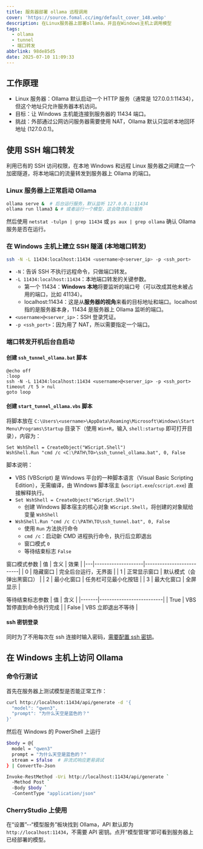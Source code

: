 ```yaml
---
title: 服务器部署 ollama 远程调用
cover: 'https://source.fomal.cc/img/default_cover_148.webp'
description: 在Linux服务器上部署ollama，并且在Windows主机上调用模型
tags:
  - ollama
  - tunnel
  - 端口转发
abbrlink: 98de85d5
date: 2025-07-10 11:09:33
---
```


## 工作原理
* Linux 服务器：Ollama 默认启动一个 HTTP 服务（通常是 127.0.0.1:11434），但这个地址只允许服务器本机访问。
* 目标：让 Windows 主机能连接到服务器的 11434 端口。
* 挑战：外部通过公网访问服务器需要使用 NAT，Ollama 默认只监听本地回环地址 (127.0.0.1)。

## 使用 SSH 端口转发
利用已有的 SSH 访问权限，在本地 Windows 和远程 Linux 服务器之间建立一个加密隧道，将本地端口的流量转发到服务器上 Ollama 的端口。

###  Linux 服务器上正常启动 Ollama
```bash
ollama serve &  # 后台运行服务，默认监听 127.0.0.1:11434
ollama run llama3 & # 或者运行一个模型，这会隐含启动服务
```

然后使用 `netstat -tulpn | grep 11434` 或 `ps aux | grep ollama` 确认 Ollama 服务是否在运行。


### 在 Windows 主机上建立 SSH 隧道 (本地端口转发)
```bash
ssh -N -L 11434:localhost:11434 <username>@<server_ip> -p <ssh_port>
```

* `-N`：告诉 SSH 不执行远程命令，只做端口转发。
* `-L 11434:localhost:11434`：本地端口转发的关键参数。
  * 第一个 11434：**Windows 本地**将要监听的端口号（可以改成其他未被占用的端口，比如 41134）。
  * localhost:11434：这是从**服务器的视角**来看的目标地址和端口。localhost 指的是服务器本身，11434 是服务器上 Ollama 监听的端口。
* `<username>@<server_ip>`：SSH 登录凭证。
* `-p <ssh_port>`：因为用了 NAT，所以需要指定一个端口。

### 端口转发开机后台自启动
#### 创建 `ssh_tunnel_ollama.bat` 脚本
```batch
@echo off
:loop
ssh -N -L 11434:localhost:11434 <username>@<server_ip> -p <ssh_port>
timeout /t 5 > nul
goto loop
```

#### 创建 `start_tunnel_ollama.vbs` 脚本
将脚本放在 `C:\Users\<username>\AppData\Roaming\Microsoft\Windows\Start Menu\Programs\Startup` 目录下（使用 `Win+R`，输入 `shell:startup` 即可打开目录），内容为：
```vbscript
Set WshShell = CreateObject("WScript.Shell")
WshShell.Run "cmd /c <C:\PATH\TO>\ssh_tunnel_ollama.bat", 0, False
```

脚本说明：
* VBS (VBScript) 是 Windows 平台的一种脚本语言（Visual Basic Scripting Edition），无需编译，由 Windows 脚本宿主 (`wscript.exe`/`cscript.exe`) 直接解释执行。
* `Set WshShell = CreateObject("WScript.Shell")`
  * 创建 Windows 脚本宿主的核心对象 `WScript.Shell`，将创建的对象赋给变量 `WshShell`
* `WshShell.Run "cmd /c C:\PATH\TO\ssh_tunnel.bat", 0, False`
  * 使用 `Run` 方法执行命令
  * `cmd /c`：启动新 CMD 进程执行命令，执行后立即退出
  * 窗口模式 `0`
  * 等待结束标志 `False`

窗口模式参数
| 值 | 含义               | 效果                     |
|---|--------------------|--------------------------|
| 0 | 隐藏窗口           | 完全后台运行，无界面     |
| 1 | 正常显示窗口       | 默认模式（会弹出黑窗口） |
| 2 | 最小化窗口         | 任务栏可见最小化按钮     |
| 3 | 最大化窗口         | 全屏显示                 |

等待结束标志参数
| 值    | 含义                     |
|-------|--------------------------|
| True  | VBS 暂停直到命令执行完成 |
| False | VBS 立即退出不等待       |

#### ssh 密钥登录
同时为了不用每次在 ssh 连接时输入密码，[需要配置 ssh 密钥](https://zhuxz0299.github.io/posts/7ddfa635.html#:~:text=code%20/etc/sudoers-,vscode%E5%85%8D%E5%AF%86%E7%A0%81%E7%99%BB%E5%BD%95%E8%BF%9C%E7%A8%8B%E6%9C%8D%E5%8A%A1%E5%99%A8,-%E9%A6%96%E5%85%88%E5%9C%A8%E5%9C%A8)。

## 在 Windows 主机上访问 Ollama
### 命令行测试
首先在服务器上测试模型是否能正常工作：
```bash
curl http://localhost:11434/api/generate -d '{
  "model": "qwen3",
  "prompt": "为什么天空是蓝色的？"
}'
```

然后在 Windows 的 PowerShell 上运行
```bash
$body = @{
  model = "qwen3"
  prompt = "为什么天空是蓝色的？"
  stream = $false  # 非流式响应更易调试
} | ConvertTo-Json

Invoke-RestMethod -Uri http://localhost:11434/api/generate `
  -Method Post `
  -Body $body `
  -ContentType "application/json"
```

### CherryStudio 上使用
在“设置”--“模型服务”板块找到 Ollama，API 默认即为 `http://localhost:11434`，不需要 API 密钥。点开“模型管理”即可看到服务器上已经部署的模型。